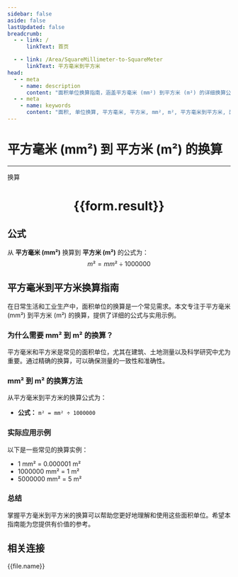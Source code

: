 ```yaml
---
sidebar: false
aside: false
lastUpdated: false
breadcrumb:
  - - link: /
      linkText: 首页

  - - link: /Area/SquareMillimeter-to-SquareMeter
      linkText: 平方毫米到平方米
head:
  - - meta
    - name: description
      content: "面积单位换算指南，涵盖平方毫米 (mm²) 到平方米 (m²) 的详细换算公式与说明。"
  - - meta
    - name: keywords
      content: "面积, 单位换算, 平方毫米, 平方米, mm², m², 平方毫米到平方米, 面积换算指南"
---
```

# 平方毫米 (mm²) 到 平方米 (m²) 的换算
---
<script setup>
import { onMounted, reactive, inject, ref } from 'vue'
import { NButton, NForm, NFormItem, NInput, NInputNumber, NSelect, NCard, useMessage,NGrid ,NGi } from 'naive-ui'
import { defineClientComponent } from 'vitepress'
import { Area } from '../../files';

const convert = inject('convert')

const form = reactive({
  number: null,
  result: '',
})

const convertHandler = () => {
  if (form.number !== null && !isNaN(form.number)) {
    const convertedValue = parseFloat(form.number) / 1000000
    form.result = `${form.number}mm² = ${convertedValue.toFixed(6)}m²`
  } else {
    form.result = '请输入有效的数值。'
  }
}
</script>

<n-form size="large" :model="form">
  <n-form-item label="平方毫米 (mm²)">
    <n-input-number v-model:value="form.number" placeholder="输入平方毫米" style="width: 100%" />
  </n-form-item>
  <n-form-item>
    <n-button type="primary" @click="convertHandler" block>换算</n-button>
  </n-form-item>
</n-form>

<n-card  embedded :bordered="false" hoverable>
  <div  style="text-align:center">
    <h1>{{form.result}}</h1>
  </div>
</n-card>

## 公式

从 **平方毫米 (mm²)** 换算到 **平方米 (m²)** 的公式为：
$$ m² = mm² \div 1000000 $$

## 平方毫米到平方米换算指南

在日常生活和工业生产中，面积单位的换算是一个常见需求。本文专注于平方毫米 (mm²) 到平方米 (m²) 的换算，提供了详细的公式与实用示例。

### 为什么需要 mm² 到 m² 的换算？

平方毫米和平方米是常见的面积单位，尤其在建筑、土地测量以及科学研究中尤为重要。通过精确的换算，可以确保测量的一致性和准确性。

### mm² 到 m² 的换算方法

从平方毫米到平方米的换算公式为：

- **公式：** `m² = mm² ÷ 1000000`

### 实际应用示例

以下是一些常见的换算实例：

- 1 mm² = 0.000001 m²
- 1000000 mm² = 1 m²
- 5000000 mm² = 5 m²

### 总结

掌握平方毫米到平方米的换算可以帮助您更好地理解和使用这些面积单位。希望本指南能为您提供有价值的参考。

## 相关连接
<n-grid x-gap="12" :cols="3">
  <n-gi v-for="(file, index) in Area" :key="index">
    <n-button
      text
      tag="a"
      :href="file.path"
      type="primary"
    >
      {{file.name}}
    </n-button>
  </n-gi>
</n-grid>
